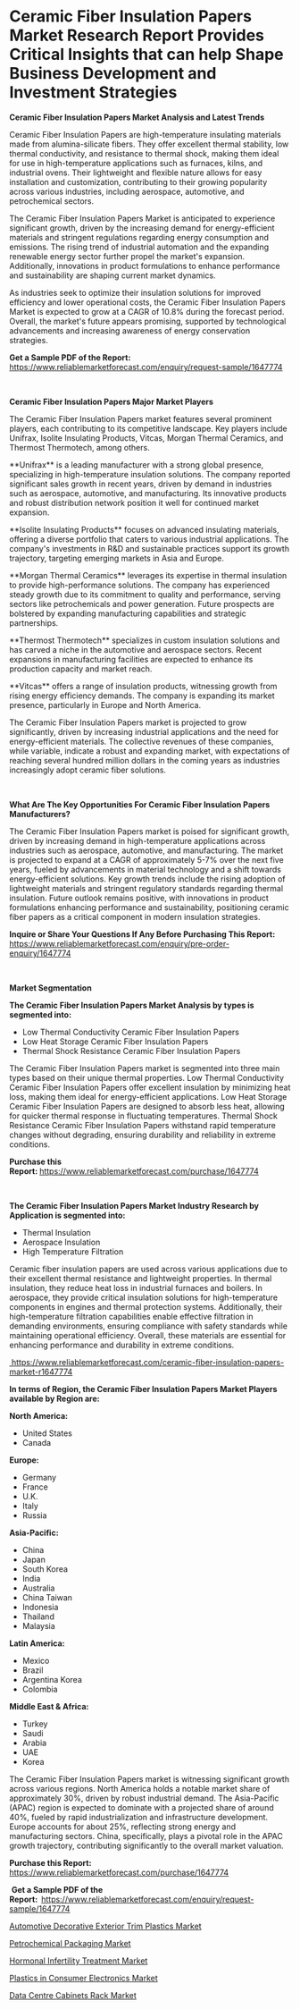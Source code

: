 <p><h1>Ceramic Fiber Insulation Papers Market Research Report Provides Critical Insights that can help Shape Business Development and Investment Strategies</h1></p><p><strong>Ceramic Fiber Insulation Papers Market Analysis and Latest Trends</strong></p>
<p><p>Ceramic Fiber Insulation Papers are high-temperature insulating materials made from alumina-silicate fibers. They offer excellent thermal stability, low thermal conductivity, and resistance to thermal shock, making them ideal for use in high-temperature applications such as furnaces, kilns, and industrial ovens. Their lightweight and flexible nature allows for easy installation and customization, contributing to their growing popularity across various industries, including aerospace, automotive, and petrochemical sectors.</p><p>The Ceramic Fiber Insulation Papers Market is anticipated to experience significant growth, driven by the increasing demand for energy-efficient materials and stringent regulations regarding energy consumption and emissions. The rising trend of industrial automation and the expanding renewable energy sector further propel the market's expansion. Additionally, innovations in product formulations to enhance performance and sustainability are shaping current market dynamics. </p><p>As industries seek to optimize their insulation solutions for improved efficiency and lower operational costs, the Ceramic Fiber Insulation Papers Market is expected to grow at a CAGR of 10.8% during the forecast period. Overall, the market's future appears promising, supported by technological advancements and increasing awareness of energy conservation strategies.</p></p>
<p><strong>Get a Sample PDF of the Report:&nbsp;</strong> <a href="https://www.reliablemarketforecast.com/enquiry/request-sample/1647774?utm_campaign=2130&utm_medium=2&utm_source=Github&utm_content=ia&utm_term=29032025&utm_id=ceramic-fiber-insulation-papers">https://www.reliablemarketforecast.com/enquiry/request-sample/1647774</a></p>
<p>&nbsp;</p>
<p><strong>Ceramic Fiber Insulation Papers Major Market Players</strong></p>
<p><p>The Ceramic Fiber Insulation Papers market features several prominent players, each contributing to its competitive landscape. Key players include Unifrax, Isolite Insulating Products, Vitcas, Morgan Thermal Ceramics, and Thermost Thermotech, among others.</p><p>**Unifrax** is a leading manufacturer with a strong global presence, specializing in high-temperature insulation solutions. The company reported significant sales growth in recent years, driven by demand in industries such as aerospace, automotive, and manufacturing. Its innovative products and robust distribution network position it well for continued market expansion.</p><p>**Isolite Insulating Products** focuses on advanced insulating materials, offering a diverse portfolio that caters to various industrial applications. The company's investments in R&D and sustainable practices support its growth trajectory, targeting emerging markets in Asia and Europe.</p><p>**Morgan Thermal Ceramics** leverages its expertise in thermal insulation to provide high-performance solutions. The company has experienced steady growth due to its commitment to quality and performance, serving sectors like petrochemicals and power generation. Future prospects are bolstered by expanding manufacturing capabilities and strategic partnerships.</p><p>**Thermost Thermotech** specializes in custom insulation solutions and has carved a niche in the automotive and aerospace sectors. Recent expansions in manufacturing facilities are expected to enhance its production capacity and market reach.</p><p>**Vitcas** offers a range of insulation products, witnessing growth from rising energy efficiency demands. The company is expanding its market presence, particularly in Europe and North America.</p><p>The Ceramic Fiber Insulation Papers market is projected to grow significantly, driven by increasing industrial applications and the need for energy-efficient materials. The collective revenues of these companies, while variable, indicate a robust and expanding market, with expectations of reaching several hundred million dollars in the coming years as industries increasingly adopt ceramic fiber solutions.</p></p>
<p>&nbsp;</p>
<p><strong>What Are The Key Opportunities For Ceramic Fiber Insulation Papers Manufacturers?</strong></p>
<p><p>The Ceramic Fiber Insulation Papers market is poised for significant growth, driven by increasing demand in high-temperature applications across industries such as aerospace, automotive, and manufacturing. The market is projected to expand at a CAGR of approximately 5-7% over the next five years, fueled by advancements in material technology and a shift towards energy-efficient solutions. Key growth trends include the rising adoption of lightweight materials and stringent regulatory standards regarding thermal insulation. Future outlook remains positive, with innovations in product formulations enhancing performance and sustainability, positioning ceramic fiber papers as a critical component in modern insulation strategies.</p></p>
<p><strong>Inquire or Share Your Questions If Any Before Purchasing This Report:</strong> <a href="https://www.reliablemarketforecast.com/enquiry/pre-order-enquiry/1647774?utm_campaign=2130&utm_medium=2&utm_source=Github&utm_content=ia&utm_term=29032025&utm_id=ceramic-fiber-insulation-papers">https://www.reliablemarketforecast.com/enquiry/pre-order-enquiry/1647774</a></p>
<p>&nbsp;</p>
<p><strong>Market Segmentation</strong></p>
<p><strong>The Ceramic Fiber Insulation Papers Market Analysis by types is segmented into:</strong></p>
<p><ul><li>Low Thermal Conductivity Ceramic Fiber Insulation Papers</li><li>Low Heat Storage Ceramic Fiber Insulation Papers</li><li>Thermal Shock Resistance Ceramic Fiber Insulation Papers</li></ul></p>
<p><p>The Ceramic Fiber Insulation Papers market is segmented into three main types based on their unique thermal properties. Low Thermal Conductivity Ceramic Fiber Insulation Papers offer excellent insulation by minimizing heat loss, making them ideal for energy-efficient applications. Low Heat Storage Ceramic Fiber Insulation Papers are designed to absorb less heat, allowing for quicker thermal response in fluctuating temperatures. Thermal Shock Resistance Ceramic Fiber Insulation Papers withstand rapid temperature changes without degrading, ensuring durability and reliability in extreme conditions.</p></p>
<p><strong>Purchase this Report:&nbsp;</strong><a href="https://www.reliablemarketforecast.com/purchase/1647774?utm_campaign=2130&utm_medium=2&utm_source=Github&utm_content=ia&utm_term=29032025&utm_id=ceramic-fiber-insulation-papers">https://www.reliablemarketforecast.com/purchase/1647774</a></p>
<p>&nbsp;</p>
<p><strong>The Ceramic Fiber Insulation Papers Market Industry Research by Application is segmented into:</strong></p>
<p><ul><li>Thermal Insulation</li><li>Aerospace Insulation</li><li>High Temperature Filtration</li></ul></p>
<p><p>Ceramic fiber insulation papers are used across various applications due to their excellent thermal resistance and lightweight properties. In thermal insulation, they reduce heat loss in industrial furnaces and boilers. In aerospace, they provide critical insulation solutions for high-temperature components in engines and thermal protection systems. Additionally, their high-temperature filtration capabilities enable effective filtration in demanding environments, ensuring compliance with safety standards while maintaining operational efficiency. Overall, these materials are essential for enhancing performance and durability in extreme conditions.</p></p>
<p><a href="https://www.reliablemarketforecast.com/ceramic-fiber-insulation-papers-market-r1647774?utm_campaign=2130&utm_medium=2&utm_source=Github&utm_content=ia&utm_term=29032025&utm_id=ceramic-fiber-insulation-papers">&nbsp;https://www.reliablemarketforecast.com/ceramic-fiber-insulation-papers-market-r1647774</a></p>
<p><strong>In terms of Region, the Ceramic Fiber Insulation Papers Market Players available by Region are:</strong></p>
<p>
    <p> <strong> North America: </strong>
        <ul>
            <li>United States</li>
            <li>Canada</li>
        </ul>
        </p> 
    <p> <strong> Europe: </strong>
        <ul>
            <li>Germany</li>
            <li>France</li>
            <li>U.K.</li>
            <li>Italy</li>
            <li>Russia</li>
        </ul>
        </p> 
    <p> <strong> Asia-Pacific: </strong>
        <ul>
            <li>China</li>
            <li>Japan</li>
            <li>South Korea</li>
            <li>India</li>
            <li>Australia</li>
            <li>China Taiwan</li>
            <li>Indonesia</li>
            <li>Thailand</li>
            <li>Malaysia</li>
        </ul>
        </p> 
    <p> <strong> Latin America: </strong>
        <ul>
            <li>Mexico</li>
            <li>Brazil</li>
            <li>Argentina Korea</li>
            <li>Colombia</li>
        </ul>
        </p> 
    <p> <strong> Middle East & Africa: </strong>
        <ul>
            <li>Turkey</li>
            <li>Saudi</li>
            <li>Arabia</li>
            <li>UAE</li>
            <li>Korea</li>
        </ul>
    </p>
    </p>
<p><p>The Ceramic Fiber Insulation Papers market is witnessing significant growth across various regions. North America holds a notable market share of approximately 30%, driven by robust industrial demand. The Asia-Pacific (APAC) region is expected to dominate with a projected share of around 40%, fueled by rapid industrialization and infrastructure development. Europe accounts for about 25%, reflecting strong energy and manufacturing sectors. China, specifically, plays a pivotal role in the APAC growth trajectory, contributing significantly to the overall market valuation.</p></p>
<p><strong>Purchase this Report: </strong><a href="https://www.reliablemarketforecast.com/purchase/1647774?utm_campaign=2130&utm_medium=2&utm_source=Github&utm_content=ia&utm_term=29032025&utm_id=ceramic-fiber-insulation-papers">https://www.reliablemarketforecast.com/purchase/1647774</a></p>
<p>&nbsp;<strong>Get a Sample PDF of the Report:&nbsp;&nbsp;</strong><a href="https://www.reliablemarketforecast.com/enquiry/request-sample/1647774?utm_campaign=2130&utm_medium=2&utm_source=Github&utm_content=ia&utm_term=29032025&utm_id=ceramic-fiber-insulation-papers">https://www.reliablemarketforecast.com/enquiry/request-sample/1647774</a></p>
<p><strong></strong></p>
<p><p><a href="https://github.com/phillpfantis/Market-Research-Report-List-1/blob/main/automotive-decorative-exterior-trim-plastics-market.md?utm_campaign=2130&utm_medium=2&utm_source=Github&utm_content=ia&utm_term=29032025&utm_id=ceramic-fiber-insulation-papers">Automotive Decorative Exterior Trim Plastics Market</a></p><p><a href="https://github.com/casalalimo40/Market-Research-Report-List-1/blob/main/petrochemical-packaging-market.md?utm_campaign=2130&utm_medium=2&utm_source=Github&utm_content=ia&utm_term=29032025&utm_id=ceramic-fiber-insulation-papers">Petrochemical Packaging Market</a></p><p><a href="https://github.com/careymartta6/Market-Research-Report-List-1/blob/main/hormonal-infertility-treatment-market.md?utm_campaign=2130&utm_medium=2&utm_source=Github&utm_content=ia&utm_term=29032025&utm_id=ceramic-fiber-insulation-papers">Hormonal Infertility Treatment Market</a></p><p><a href="https://github.com/asoauoldag3n/Market-Research-Report-List-1/blob/main/plastics-in-consumer-electronics-market.md?utm_campaign=2130&utm_medium=2&utm_source=Github&utm_content=ia&utm_term=29032025&utm_id=ceramic-fiber-insulation-papers">Plastics in Consumer Electronics Market</a></p><p><a href="https://github.com/stuwinawisa/Market-Research-Report-List-1/blob/main/data-centre-cabinets-rack-market.md?utm_campaign=2130&utm_medium=2&utm_source=Github&utm_content=ia&utm_term=29032025&utm_id=ceramic-fiber-insulation-papers">Data Centre Cabinets Rack Market</a></p></p>